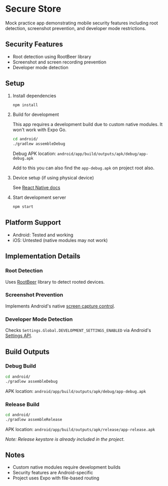# Secure Store

Mock practice app demonstrating mobile security features including root detection, screenshot prevention, and developer mode restrictions.

## Security Features

- Root detection using RootBeer library
- Screenshot and screen recording prevention
- Developer mode detection

## Setup

1. Install dependencies
   ```bash
   npm install
   ```

2. Build for development
   
   This app requires a development build due to custom native modules. It won't work with Expo Go.
   
   ```bash
   cd android/
   ./gradlew assembleDebug
   ```
   
   Debug APK location: `android/app/build/outputs/apk/debug/app-debug.apk`

   Add to this you can also find the `app-debug.apk` on project root also.

3. Device setup (if using physical device)
   
   See [React Native docs](https://reactnative.dev/docs/running-on-device)

4. Start development server

   ```bash
   npm start
   ```

## Platform Support

- Android: Tested and working
- iOS: Untested (native modules may not work)

## Implementation Details

### Root Detection
Uses [RootBeer](https://github.com/scottyab/rootbeer) library to detect rooted devices.

### Screenshot Prevention
Implements Android's native [screen capture control](https://developer.android.com/about/versions/14/features/screenshot-detection#control-capture-ability).

### Developer Mode Detection
Checks `Settings.Global.DEVELOPMENT_SETTINGS_ENABLED` via Android's [Settings API](https://developer.android.com/reference/android/provider/Settings.Global#DEVELOPMENT_SETTINGS_ENABLED).

## Build Outputs

### Debug Build
```bash
cd android/
./gradlew assembleDebug
```
APK location: `android/app/build/outputs/apk/debug/app-debug.apk`

### Release Build
```bash
cd android/
./gradlew assembleRelease
```
APK location: `android/app/build/outputs/apk/release/app-release.apk`

*Note: Release keystore is already included in the project.*

## Notes

- Custom native modules require development builds
- Security features are Android-specific
- Project uses Expo with file-based routing
